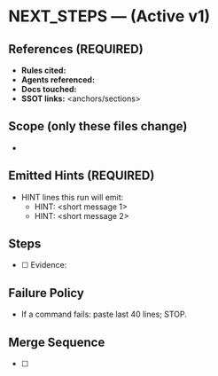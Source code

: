 # NEXT_STEPS — <short goal> (Active v1)

## References (REQUIRED)
- **Rules cited:** <rule ids>
- **Agents referenced:** <agent anchors>
- **Docs touched:** <paths>
- **SSOT links:** <anchors/sections>

## Scope (only these files change)
- <paths>

## Emitted Hints (REQUIRED)
- HINT lines this run will emit:
  - HINT: <short message 1>
  - HINT: <short message 2>

## Steps
- [ ] <step>
      Evidence: <command + decisive tail lines>

## Failure Policy
- If a command fails: paste last 40 lines; STOP.

## Merge Sequence
- [ ] <ordered merges with evidence lines>
